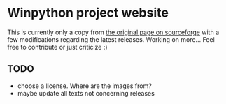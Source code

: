 
Winpython project website
=========================

This is currently only a copy from [the original page on sourceforge](http://winpython.sourceforge.net/) with a few modifications regarding the latest releases. Working on more... Feel free to contribute or just criticize :)

TODO
----

* choose a license. Where are the images from?
* maybe update all texts not concerning releases

